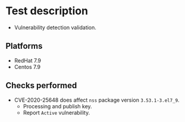 # Test description

- Vulnerability detection validation.

## Platforms

- RedHat 7.9
- Centos 7.9

## Checks performed

- CVE-2020-25648 does affect `nss` package version `3.53.1-3.el7_9`.
  - Processing and publish key.
  - Report `Active` vulnerability.
